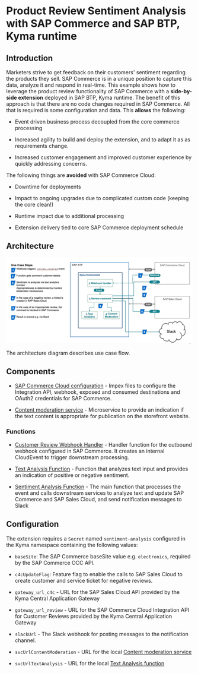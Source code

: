 # Product Review Sentiment Analysis with SAP Commerce and SAP BTP, Kyma runtime

## Introduction

Marketers strive to get feedback on their customers' sentiment regarding the products they sell. SAP Commerce is in a unique position to capture this data, analyze it and respond in real-time.  This example shows how to leverage the product review functionality of SAP Commerce with a **side-by-side extension** deployed in SAP BTP, Kyma runtime.  The benefit of this approach is that there are no code changes required in SAP Commerce.  All that is required is some configuration and data.  This **allows** the following:

- Event driven business process decoupled from the core commerce processing

- Increased agility to build and deploy the extension, and to adapt it as as requirements change.

- Increased customer engagement and improved customer experience by quickly addressing concerns.

The following things are **avoided** with SAP Commerce Cloud:

- Downtime for deployments

- Impact to ongoing upgrades due to complicated custom code (keeping the core clean!)

- Runtime impact due to additional processing

- Extension delivery tied to core SAP Commerce deployment schedule

## Architecture

![Architecture Diagram](diagram.jpg "Architecture Diagram")


The architecture diagram describes use case flow.

## Components

- [SAP Commerce Cloud configuration](commerce-impex) - Impex files to configure the Integration API, webhook, exposed and consumed destinations and OAuth2 credentials for SAP Commerce.

- [Content moderation service](services/content-moderation) - Microservice to provide an indication if the text content is appropriate for publication on the storefront website.

### Functions

- [Customer Review Webhook Handler](lambdas/customer-review-webhook) - Handler function for the outbound webhook configured in SAP Commerce.  It creates an internal CloudEvent to trigger downstream processing.

- [Text Analysis Function](lambdas/text-analysis) - Function that analyzes text input and provides an indication of positive or negative sentiment.

- [Sentiment Analysis Function](lambdas/sentiment-analysis) - The main function that processes the event and calls downstream services to analyze text and update SAP Commerce and SAP Sales Cloud, and send notification messages to Slack

## Configuration

The extension requires a `Secret` named `sentiment-analysis` configured in the Kyma namespace containing the following values:

- `baseSite`:  The SAP Commerce baseSite value e.g. `electronics`, required by the SAP Commerce OCC API.

- `c4cUpdateFlag`: Feature flag to enable the calls to SAP Sales Cloud to create customer and service ticket for negative reviews.

- `gateway_url_c4c` - URL for the SAP Sales Cloud API provided by the Kyma Central Application Gateway

- `gateway_url_review` - URL for the SAP Commerce Cloud Integration API for Customer Reviews provided by the Kyma Central Application Gateway

- `slackUrl` - The Slack webhook for posting messages to the notification channel.

- `svcUrlContentModeration` - URL for the local [Content moderation service](services/content-moderation)

- `svcUrlTextAnalysis` - URL for the local [Text Analysis function](lambdas/text-analysis)

